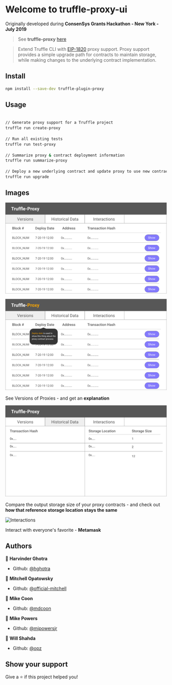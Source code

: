 # Welcome to truffle-proxy-ui

Originally developed during **ConsenSys Grants Hackathon - New York - July 2019**

> See **truffle-proxy** [here](https://github.com/mdcoon/truffle-proxy)

> Extend Truffle CLI with [EIP-1820](https://github.com/ethereum/EIPs/blob/master/EIPS/eip-1820.md) proxy support. Proxy support provides a simple upgrade path for contracts to maintain storage, while making changes to the underlying contract implementation.

## Install

```sh
npm install --save-dev truffle-plugin-proxy
```

## Usage

```sh

// Generate proxy support for a Truffle project
truffle run create-proxy

// Run all existing tests
truffle run test-proxy

// Summarize proxy & contract deployment information
truffle run summarize-proxy

// Deploy a new underlying contract and update proxy to use new contract address
truffle run upgrade

```

## Images

![Versions](https://github.com/mdcoon/truffle-proxy-ui/blob/master/img/Versions.png "Versions")

![Versions](https://github.com/mdcoon/truffle-proxy-ui/blob/master/img/VersionsModal.png "Versions Modal")

See Versions of Proxies - and get an **explanation**

![Historical Data](https://github.com/mdcoon/truffle-proxy-ui/blob/master/img/HistoricalData.png "Historical Data")

Compare the output storage size of your proxy contracts - and check out **how that reference storage location stays the same**

![Interactions](https://github.com/mdcoon/truffle-proxy-ui/img/blob/master/Interactions.png "Interactions")

Interact with everyone's favorite - **Metamask**

## Authors

👤 **Harvinder Ghotra**

- Github: [@hghotra](https://github.com/hghotra)

👤 **Mitchell Opatowsky**

- Github: [@official-mitchell](https://github.com/official-mitchell)

👤 **Mike Coon**

- Github: [@mdcoon](https://github.com/mdcoon)

👤 **Mike Powers**

- Github: [@mjpowersjr](https://github.com/mjpowersjr)

👤 **Will Shahda**

- Github: [@opz](https://github.com/opz)

## Show your support

Give a ⭐️ if this project helped you!
